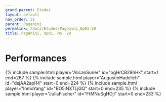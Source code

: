 ```yaml
---
grand_parent: Etudes
layout: default
nav_order: 31
parent: Paganini
permalink: /docs/Etudes/Paganini_Op01-20
title: Paganini, Op01, No. 20
---
```

# Performances
<div class="sample-container">
    {% include sample.html player="AlicanSuner" id="ogHrCB29hHk" start=1 end=267 %}
    {% include sample.html player="AugustinHadelich" id="dsjAA2apl14" start=0 end=224 %}
    {% include sample.html player="InmoYang" id="BO5iNXTLjGQ" start=0 end=235 %}
    {% include sample.html player="JuliaFischer" id="FtMNuSgHOjI" start=0 end=233 %}
</div>